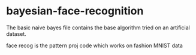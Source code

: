 # bayesian-face-recognition
The basic naive bayes file contains the base algorithm tried on an artificial dataset.


face recog is the pattern proj code which works on fashion MNIST data
